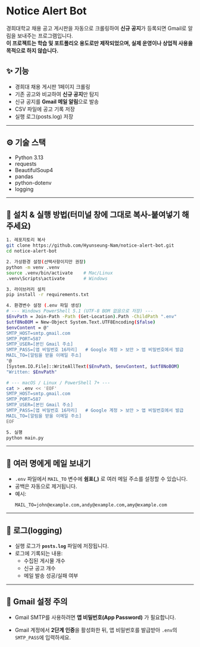 ﻿# Notice Alert Bot

경희대학교 채용 공고 게시판을 자동으로 크롤링하여 **신규 공지**가 등록되면 Gmail로 알림을 보내주는 프로그램입니다.  
**이 프로젝트는 학습 및 포트폴리오 용도로만 제작되었으며, 실제 운영이나 상업적 사용을 목적으로 하지 않습니다.**

## ✨ 기능

- 경희대 채용 게시판 1페이지 크롤링
- 기존 공고와 비교하여 **신규 공지**만 탐지
- 신규 공지를 **Gmail 메일 알림**으로 발송
- CSV 파일에 공고 기록 저장
- 실행 로그(posts.log) 저장

---

## ⚙️ 기술 스택

- Python 3.13
- requests
- BeautifulSoup4
- pandas  
- python-dotenv
- logging

---

## 🚀 설치 & 실행 방법(터미널 창에 그대로 복사-붙여넣기 해주세요)
```bash
1. 레포지토리 복사
git clone https://github.com/Hyunseung-Nam/notice-alert-bot.git
cd notice-alert-bot

2. 가상환경 설정(선택사항이지만 권장)
python -m venv .venv
source .venv/bin/activate    # Mac/Linux
.venv\Scripts\activate       # Windows

3. 라이브러리 설치
pip install -r requirements.txt

4. 환경변수 설정 (.env 파일 생성)
# --- Windows PowerShell 5.1 (UTF-8 BOM 없음으로 저장) ---
$EnvPath = Join-Path -Path (Get-Location).Path -ChildPath ".env"
$utf8NoBOM = New-Object System.Text.UTF8Encoding($false)
$envContent = @"
SMTP_HOST=smtp.gmail.com
SMTP_PORT=587
SMTP_USER=[본인 Gmail 주소]
SMTP_PASS=[앱 비밀번호 16자리]   # Google 계정 > 보안 > 앱 비밀번호에서 발급
MAIL_TO=[알림을 받을 이메일 주소]
"@
[System.IO.File]::WriteAllText($EnvPath, $envContent, $utf8NoBOM)
"Written: $EnvPath"

# --- macOS / Linux / PowerShell 7+ ---
cat > .env << 'EOF'
SMTP_HOST=smtp.gmail.com
SMTP_PORT=587
SMTP_USER=[본인 Gmail 주소]
SMTP_PASS=[앱 비밀번호 16자리]   # Google 계정 > 보안 > 앱 비밀번호에서 발급
MAIL_TO=[알림을 받을 이메일 주소]
EOF

5. 실행
python main.py
```

---

## 📧 여러 명에게 메일 보내기

- `.env` 파일에서 `MAIL_TO` 변수에 **쉼표(,)** 로 여러 메일 주소를 설정할 수 있습니다.  
- 공백은 자동으로 제거됩니다.  
- 예시:  
    ```env
    MAIL_TO=john@example.com,andy@example.com,amy@example.com

---

## 📝 로그(logging)

- 실행 로그가 **`posts.log`** 파일에 저장됩니다.    
- 로그에 기록되는 내용:  
  - 수집된 게시물 개수  
  - 신규 공고 개수  
  - 메일 발송 성공/실패 여부

---

## 🔐 Gmail 설정 주의

- Gmail SMTP를 사용하려면 **앱 비밀번호(App Password)** 가 필요합니다.  

- Gmail 계정에서 **2단계 인증**을 활성화한 뒤, 앱 비밀번호를 발급받아 `.env`의 `SMTP_PASS`에 입력하세요.  


